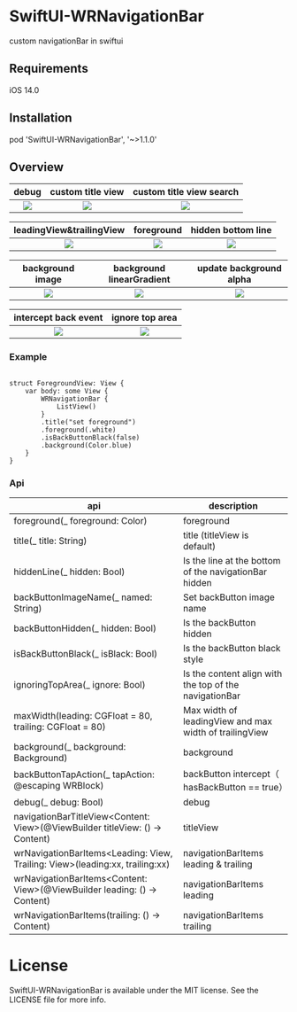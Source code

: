 # SwiftUI-WRNavigationBar
custom navigationBar in swiftui


## Requirements
iOS 14.0

## Installation
pod 'SwiftUI-WRNavigationBar', '~>1.1.0'


## Overview
|debug|custom title view|custom title view search|
|:-:|:-:|:-:|
|![](https://github.com/wangrui460/SwiftUI-WRNavigationBar/blob/main/screenshots/debug.gif)|![](https://github.com/wangrui460/SwiftUI-WRNavigationBar/blob/main/screenshots/custom%20title%20view.gif)|![](https://github.com/wangrui460/SwiftUI-WRNavigationBar/blob/main/screenshots/custom%20title%20view%20search.gif)|

|leadingView&trailingView|foreground|hidden bottom line|
|:-:|:-:|:-:|
|![](https://github.com/wangrui460/SwiftUI-WRNavigationBar/blob/main/screenshots/LeadingView%26TrailingView.gif)|![](https://github.com/wangrui460/SwiftUI-WRNavigationBar/blob/main/screenshots/foreground.gif)|![](https://github.com/wangrui460/SwiftUI-WRNavigationBar/blob/main/screenshots/hidden%20bottom%20line.gif)|

|background image|background linearGradient|update background alpha|
|:-:|:-:|:-:|
|![](https://github.com/wangrui460/SwiftUI-WRNavigationBar/blob/main/screenshots/set%20background%20image.gif)|![](https://github.com/wangrui460/SwiftUI-WRNavigationBar/blob/main/screenshots/set%20background%20linearGradient.gif)|![](https://github.com/wangrui460/SwiftUI-WRNavigationBar/blob/main/screenshots/update%20background%20alpha.gif)|

|intercept back event|ignore top area|
|:-:|:-:|
|![](https://github.com/wangrui460/SwiftUI-WRNavigationBar/blob/main/screenshots/intercept%20backBtn%20event.gif)|![](https://github.com/wangrui460/SwiftUI-WRNavigationBar/blob/main/screenshots/ignore%20top%20area.gif)|


### Example

<pre><code>
struct ForegroundView: View {
    var body: some View {
        WRNavigationBar {
            ListView()
        }
        .title("set foreground")
        .foreground(.white)
        .isBackButtonBlack(false)
        .background(Color.blue)
    }
}
</code></pre>

### Api

|api|description|
|------|-------|
| foreground(_ foreground: Color) | foreground |
| title(_ title: String) | title (titleView is default) |
| hiddenLine(_ hidden: Bool) | Is the line at the bottom of the navigationBar hidden |
| backButtonImageName(_ named: String) | Set backButton image name |
| backButtonHidden(_ hidden: Bool) | Is the backButton hidden |
| isBackButtonBlack(_ isBlack: Bool) | Is the backButton black style |
| ignoringTopArea(_ ignore: Bool) | Is the content align with the top of the navigationBar |
| maxWidth(leading: CGFloat = 80, trailing: CGFloat = 80) | Max width of leadingView  and max width of trailingView |
| background<Background>(_ background: Background) | background |
| backButtonTapAction(_ tapAction: @escaping WRBlock) | backButton intercept（ hasBackButton == true） |
| debug(_ debug: Bool) | debug |
| navigationBarTitleView<Content: View>(@ViewBuilder titleView: () -> Content) | titleView |
| wrNavigationBarItems<Leading: View, Trailing: View>(leading:xx, trailing:xx) | navigationBarItems  leading & trailing |
| wrNavigationBarItems<Content: View>(@ViewBuilder leading: () -> Content) | navigationBarItems leading |
| wrNavigationBarItems<Content>(trailing: () -> Content) | navigationBarItems trailing |

# License
SwiftUI-WRNavigationBar is available under the MIT license. See the LICENSE file for more info.